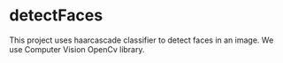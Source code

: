 # detectFaces
This project uses haarcascade classifier to detect faces in an image.
We use Computer Vision OpenCv library.
